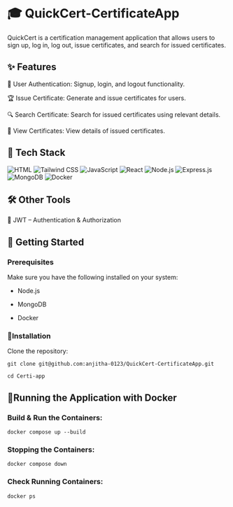 # 🎓 QuickCert-CertificateApp

QuickCert is a certification management application that allows users to sign up, log in, log out, issue certificates, and search for issued certificates.

## ✨ Features

🔐 User Authentication: Signup, login, and logout functionality.

🏆 Issue Certificate: Generate and issue certificates for users.

🔍 Search Certificate: Search for issued certificates using relevant details.

📜 View Certificates: View details of issued certificates.


## 📌 Tech Stack

![HTML](https://img.shields.io/badge/-HTML-E34F26?style=flat-square&logo=HTML5&logoColor=white)
![Tailwind CSS](https://img.shields.io/badge/-TailwindCSS-38B2AC?style=flat-square&logo=TailwindCSS&logoColor=white)
![JavaScript](https://img.shields.io/badge/-JavaScript-F7DF1E?style=flat-square&logo=JavaScript&logoColor=black)
![React](https://img.shields.io/badge/-React-61DAFB?style=flat-square&logo=React&logoColor=black)
![Node.js](https://img.shields.io/badge/-Node.js-339933?style=flat-square&logo=Node.js&logoColor=white)
![Express.js](https://img.shields.io/badge/-Express.js-000000?style=flat-square&logo=express&logoColor=white)
![MongoDB](https://img.shields.io/badge/-MongoDB-47A248?style=flat-square&logo=MongoDB&logoColor=white)
![Docker](https://img.shields.io/badge/-Docker-2496ED?style=flat-square&logo=Docker&logoColor=white)

## 🛠 Other Tools

🔐 JWT – Authentication & Authorization

## 🚀 Getting Started

### Prerequisites

Make sure you have the following installed on your system:

- Node.js

- MongoDB

- Docker

### 🔧Installation

Clone the repository:
```
git clone git@github.com:anjitha-0123/QuickCert-CertificateApp.git

cd Certi-app
```
## 🐳Running the Application with Docker

### Build & Run the Containers:
```
docker compose up --build
```

### Stopping the Containers:
```
docker compose down
```

### Check Running Containers:
```
docker ps
```
